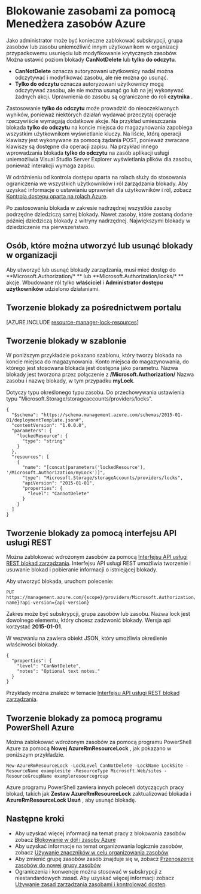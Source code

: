 <properties 
    pageTitle="Blokowanie zasobami za pomocą Menedżera zasobów | Microsoft Azure" 
    description="Uniemożliwić użytkownikom aktualizowanie lub usuwanie niektórych zasobów przez zastosowanie ograniczenie do wszystkich użytkowników i ról." 
    services="azure-resource-manager" 
    documentationCenter="" 
    authors="tfitzmac" 
    manager="timlt" 
    editor="tysonn"/>

<tags 
    ms.service="azure-resource-manager" 
    ms.workload="multiple" 
    ms.tgt_pltfrm="na" 
    ms.devlang="na" 
    ms.topic="article" 
    ms.date="08/15/2016" 
    ms.author="tomfitz"/>

# <a name="lock-resources-with-azure-resource-manager"></a>Blokowanie zasobami za pomocą Menedżera zasobów Azure

Jako administrator może być konieczne zablokować subskrypcji, grupa zasobów lub zasobu uniemożliwić innym użytkownikom w organizacji przypadkowemu usunięciu lub modyfikowanie krytycznych zasobów. Można ustawić poziom blokady **CanNotDelete** lub **tylko do odczytu**. 

- **CanNotDelete** oznacza autoryzowani użytkownicy nadal można odczytywać i modyfikować zasobu, ale nie można go usunąć. 
- **Tylko do odczytu** oznacza autoryzowani użytkownicy mogą odczytywać zasobu, ale nie można usunąć go lub na jej wykonywać żadnych akcji. Uprawnienia do zasobu są ograniczone do roli **czytnika** . 

Zastosowanie **tylko do odczytu** może prowadzić do nieoczekiwanych wyników, ponieważ niektórych działań wydawać przeczytaj operacje rzeczywiście wymagają dodatkowe akcje. Na przykład umieszczania blokada **tylko do odczytu** na koncie miejsca do magazynowania zapobiega wszystkim użytkownikom wyświetlanie kluczy. Na liście, którą operacji klawiszy jest wykonywane za pomocą żądania POST, ponieważ zwracane klawiszy są dostępne dla operacji zapisu. Na przykład innego wprowadzania blokada **tylko do odczytu** na zasób aplikacji usługi uniemożliwia Visual Studio Server Explorer wyświetlania plików dla zasobu, ponieważ interakcji wymaga zapisu.

W odróżnieniu od kontrola dostępu oparta na rolach służy do stosowania ograniczenia we wszystkich użytkowników i ról zarządzania blokady. Aby uzyskać informacje o ustawianiu uprawnień dla użytkowników i ról, zobacz [Kontrola dostępu oparta na rolach Azure](./active-directory/role-based-access-control-configure.md).

Po zastosowaniu blokada w zakresie nadrzędnej wszystkie zasoby podrzędne dziedziczą samej blokady. Nawet zasoby, które zostaną dodane później dziedziczą blokady z witryny nadrzędnej. Największymi blokady w dziedziczenie ma pierwszeństwo.

## <a name="who-can-create-or-delete-locks-in-your-organization"></a>Osób, które można utworzyć lub usunąć blokady w organizacji

Aby utworzyć lub usunąć blokady zarządzania, musi mieć dostęp do **Microsoft.Authorization/\* ** lub **Microsoft.Authorization/locks/\* ** akcje. Wbudowane ról tylko **właściciel** i **Administrator dostępu użytkowników** udzielono działaniami.

## <a name="creating-a-lock-through-the-portal"></a>Tworzenie blokady za pośrednictwem portalu

[AZURE.INCLUDE [resource-manager-lock-resources](../includes/resource-manager-lock-resources.md)]

## <a name="creating-a-lock-in-a-template"></a>Tworzenie blokady w szablonie

W poniższym przykładzie pokazano szablonu, który tworzy blokada na koncie miejsca do magazynowania. Konto miejsca do magazynowania, do którego jest stosowana blokada jest dostępna jako parametru. Nazwa blokady jest tworzona przez połączenie z **/Microsoft.Authorization/** Nazwa zasobu i nazwę blokady, w tym przypadku **myLock**.

Dotyczy typu określonego typu zasobu. Do przechowywania ustawienia typu "Microsoft.Storage/storageaccounts/providers/locks".

    {
      "$schema": "https://schema.management.azure.com/schemas/2015-01-01/deploymentTemplate.json#",
      "contentVersion": "1.0.0.0",
      "parameters": {
        "lockedResource": {
          "type": "string"
        }
      },
      "resources": [
        {
          "name": "[concat(parameters('lockedResource'), '/Microsoft.Authorization/myLock')]",
          "type": "Microsoft.Storage/storageAccounts/providers/locks",
          "apiVersion": "2015-01-01",
          "properties": {
            "level": "CannotDelete"
          }
        }
      ]
    }

## <a name="creating-a-lock-with-rest-api"></a>Tworzenie blokady za pomocą interfejsu API usługi REST

Można zablokować wdrożonym zasobów za pomocą [Interfejsu API usługi REST blokad zarządzania](https://msdn.microsoft.com/library/azure/mt204563.aspx). Interfejsu API usługi REST umożliwia tworzenie i usuwanie blokad i pobieranie informacji o istniejącej blokady.

Aby utworzyć blokada, uruchom polecenie:

    PUT https://management.azure.com/{scope}/providers/Microsoft.Authorization/locks/{lock-name}?api-version={api-version}

Zakres może być subskrypcji, grupa zasobów lub zasobu. Nazwa lock jest dowolnego elementu, który chcesz zadzwonić blokady. Wersja api korzystać **2015-01-01**.

W wezwaniu na zawiera obiekt JSON, który umożliwia określenie właściwości blokady.

    {
      "properties": {
        "level": "CanNotDelete",
        "notes": "Optional text notes."
      }
    } 

Przykłady można znaleźć w temacie [Interfejsu API usługi REST blokad zarządzania](https://msdn.microsoft.com/library/azure/mt204563.aspx).

## <a name="creating-a-lock-with-azure-powershell"></a>Tworzenie blokady za pomocą programu PowerShell Azure

Można zablokować wdrożonym zasobów za pomocą programu PowerShell Azure za pomocą **Nowej AzureRmResourceLock** , jak pokazano w poniższym przykładzie.

    New-AzureRmResourceLock -LockLevel CanNotDelete -LockName LockSite -ResourceName examplesite -ResourceType Microsoft.Web/sites -ResourceGroupName exampleresourcegroup

Azure programu PowerShell zawiera innych poleceń dotyczących pracy blokad, takich jak **Zestaw AzureRmResourceLock** zaktualizować blokada i **AzureRmResourceLock Usuń** , aby usunąć blokadę.

## <a name="next-steps"></a>Następne kroki

- Aby uzyskać więcej informacji na temat pracy z blokowania zasobów zobacz [Blokowanie w dół i zasoby Azure](http://blogs.msdn.com/b/cloud_solution_architect/archive/2015/06/18/lock-down-your-azure-resources.aspx)
- Aby uzyskać informacje na temat organizowania logicznie zasobów, zobacz [Używanie znaczników w celu organizowania zasobów](resource-group-using-tags.md)
- Aby zmienić grupę zasobów zasób znajduje się w, zobacz [Przenoszenie zasobów do nowej grupy zasobów](resource-group-move-resources.md)
- Ograniczenia i konwencje można stosować w subskrypcji z niestandardowych zasad. Aby uzyskać więcej informacji zobacz [Używanie zasad zarządzania zasobami i kontrolować dostęp](resource-manager-policy.md).
